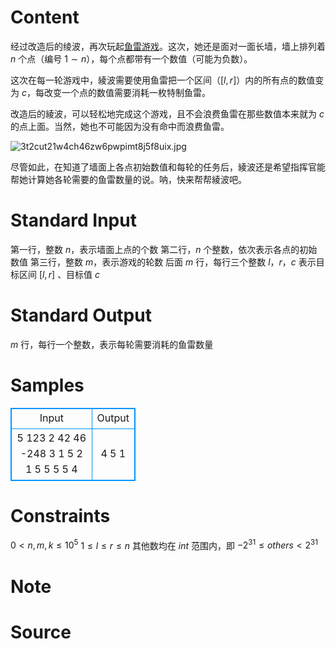 
# Content

经过改造后的绫波，再次玩起[鱼雷游戏](https://acm.uestc.edu.cn/contest/83/problem/H)。这次，她还是面对一面长墙，墙上排列着 $n$ 个点（编号 $1\sim n$），每个点都带有一个数值（可能为负数）。

这次在每一轮游戏中，綾波需要使用鱼雷把一个区间（$[l,r]$）内的所有点的数值变为 $c$，每改变一个点的数值需要消耗一枚特制鱼雷。

改造后的綾波，可以轻松地完成这个游戏，且不会浪费鱼雷在那些数值本来就为 $c$ 的点上面。当然，她也不可能因为没有命中而浪费鱼雷。

![3t2cut21w4ch46zw6pwpimt8j5f8uix.jpg](/source/lutece/ling-bo-de-you-xi-ii/img/aHR0cHM6Ly9oZXJhbm8uY29kaW5nLm5ldC9wL1BpY1BsYWNlL2QvUGljUGxhY2UvZ2l0L3Jhdy9tYXN0ZXIvMjQwMi5qcGc=.jpg)

尽管如此，在知道了墙面上各点初始数值和每轮的任务后，綾波还是希望指挥官能帮她计算她各轮需要的鱼雷数量的说。呐，快来帮帮綾波吧。

# Standard Input

第一行，整数 $n$，表示墙面上点的个数
第二行，$n$ 个整数，依次表示各点的初始数值
第三行，整数 $m$，表示游戏的轮数
后面 $m$ 行，每行三个整数 $l$，$r$，$c$ 表示目标区间 $[l,r]$ 、目标值 $c$

# Standard Output

$m$ 行，每行一个整数，表示每轮需要消耗的鱼雷数量

# Samples

<style>
        table,table tr th, table tr td { border:1px solid #0094ff; }
        table { width: 200px; min-height: 25px; line-height: 25px; text-align: center; border-collapse: collapse;}   
    </style>
<table>
	<tr>
		<td>Input</td>
		<td>Output</td>
	</tr>
<tr><td>5
123 2 42 46 -248
3
1 5 2
1 5 5
5 5 4</td><td>4
5
1</td></tr></table>


# Constraints

$0<n,m,k\leq 10^5$
$1\leq l\le r \leq n$
其他数均在 $int$ 范围内，即 $-2^{31}\leq others < 2^{31}$

# Note



# Source


